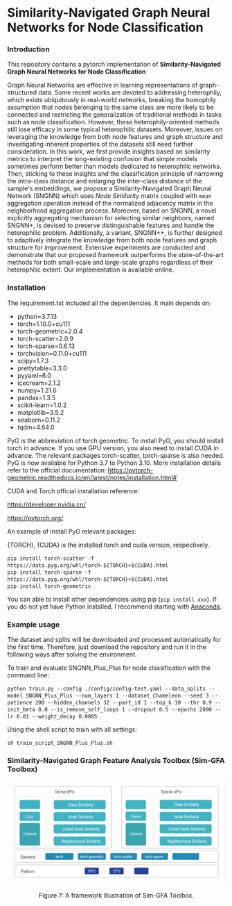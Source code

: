 # Similarity-Navigated Graph Neural Networks for Node Classification

### Introduction

This repository contains a pytorch implementation of **Similarity-Navigated Graph Neural Networks for Node Classification**

Graph Neural Networks are effective in learning representations of graph-structured data. Some recent works are devoted to addressing heterophily, which exists ubiquitously in real-world networks, breaking the homophily assumption that nodes belonging to the same class are more likely to be connected and restricting the generalization of traditional methods in tasks such as node classification. However, these heterophily-oriented methods still lose efficacy in some typical heterophilic datasets. Moreover, issues on leveraging the knowledge from both node features and graph structure and investigating inherent properties of the datasets still need further consideration. In this work, we first provide insights based on similarity metrics to interpret the long-existing confusion that simple models sometimes perform better than models dedicated to heterophilic networks. Then, sticking to these insights and the classification principle of narrowing the intra-class distance and enlarging the inter-class distance of the sample's embeddings, we propose a Similarity-Navigated Graph Neural Network (SNGNN) which uses *Node Similarity* matrix coupled with $\texttt{mean}$ aggregation operation instead of the normalized adjacency matrix in the neighborhood aggregation process. Moreover, based on SNGNN, a novel explicitly aggregating mechanism for selecting similar neighbors, named SNGNN+, is devised to preserve distinguishable features and handle the heterophilic problem. Additionally, a variant, SNGNN++, is further designed to adaptively integrate the knowledge from both node features and graph structure for improvement. Extensive experiments are conducted and demonstrate that our proposed framework outperforms the state-of-the-art methods for both small-scale and large-scale graphs regardless of their heterophilic extent. Our implementation is available online.

### Installation

The requirement.txt included all the dependencies. It main depends on:

- python=3.7.13
- torch=1.10.0+cu111
- torch-geometric=2.0.4
- torch-scatter=2.0.9
- torch-sparse=0.6.13
- torchvision=0.11.0+cu111
- scipy=1.7.3
- prettytable=3.3.0
- pyyaml=6.0
- icecream=2.1.2
- numpy=1.21.6
- pandas=1.3.5
- scikit-learn=1.0.2
- matplotlib=3.5.2
- seaborn=0.11.2
- tqdm=4.64.0

PyG is the abbreviation of torch geometric.  To install PyG, you should install torch in advance. If you use GPU version, you also need to install CUDA in advance. The relevant packages torch-scatter, torch-sparse is also needed. PyG is now available for Python 3.7 to Python 3.10.  More installation details refer to the official documentation: https://pytorch-geometric.readthedocs.io/en/latest/notes/installation.html#

CUDA and Torch official  installation reference:

https://developer.nvidia.cn/

https://pytorch.org/

An example of install PyG relevant packages: 

{TORCH}, {CUDA} is the installed torch and cuda version, respectively.

```
pip install torch-scatter -f https://data.pyg.org/whl/torch-${TORCH}+${CUDA}.html
pip install torch-sparse -f https://data.pyg.org/whl/torch-${TORCH}+${CUDA}.html
pip install torch-geometric
```

You can able to install other dependencies using pip (`pip install xxx`). If you do not yet have Python installed, I recommend starting with [Anaconda](https://www.anaconda.com/products/distribution). 



### Example usage

The dataset and splits will be downloaded and processed automatically for the first time.  Therefore, just download the repository and run it in the following ways after solving the environment.

To train and evaluate SNGNN_Plus_Plus for node classification with the command line:

```
python train.py --config ./config/config-test.yaml --data_splits --model SNGNN_Plus_Plus --num_layers 1 --dataset Chameleon --seed 3 --patience 200 --hidden_channels 32 --part_id 1 --top_k 10 --thr 0.9 --init_beta 0.0 --is_remove_self_loops 1 --dropout 0.5 --epochs 2000 --lr 0.01 --weight_decay 0.0005
```

Using the shell script to train with all settings:

```
sh train_script_SNGNN_Plus_Plus.sh
```



### Similarity-Navigated Graph Feature Analysis Toolbox (Sim-GFA Toolbox)

![Sim-GFA Toolbox](https://raw.githubusercontent.com/MinhZou/SNGNN/main/pic/Sim-GFA%20Toolbox.png)

<center> Figure 7: A framework illustration of Sim-GFA Toolbox. </center>

